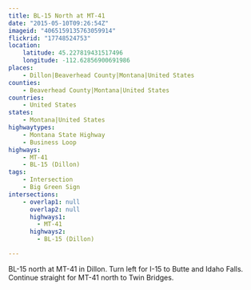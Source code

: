 ```yaml
---
title: BL-15 North at MT-41
date: "2015-05-10T09:26:54Z"
imageid: "4065159135763059914"
flickrid: "17748524753"
location:
    latitude: 45.227819431517496
    longitude: -112.62856900691986
places:
    - Dillon|Beaverhead County|Montana|United States
counties:
    - Beaverhead County|Montana|United States
countries:
    - United States
states:
    - Montana|United States
highwaytypes:
    - Montana State Highway
    - Business Loop
highways:
    - MT-41
    - BL-15 (Dillon)
tags:
    - Intersection
    - Big Green Sign
intersections:
    - overlap1: null
      overlap2: null
      highways1:
        - MT-41
      highways2:
        - BL-15 (Dillon)

---
```

BL-15 north at MT-41 in Dillon.  Turn left for I-15 to Butte and Idaho Falls.  Continue straight for MT-41 north to Twin Bridges.
